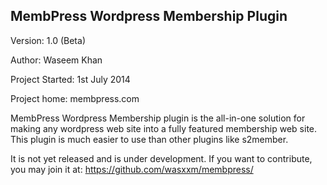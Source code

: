 MembPress Wordpress Membership Plugin
-------------------------------------
Version: 1.0 (Beta)

Author: Waseem Khan

Project Started: 1st July 2014

Project home: membpress.com

MembPress Wordpress Membership plugin is the all-in-one solution for making any wordpress web site into a fully featured
membership web site. This plugin is much easier to use than other plugins like s2member.

It is not yet released and is under development. If you want to contribute, you may join it at:
https://github.com/wasxxm/membpress/
